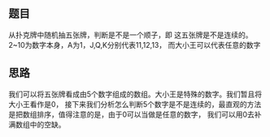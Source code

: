 ## 题目
从扑克牌中随机抽五张牌，判断是不是一个顺子，即
这五张牌是不是连续的。2~10为数字本身，A为1，J,Q,K分别代表11,12,13，
而大小王可以代表任意的数字
## 思路
我们可以将五张牌看成由5个数字组成的数组。大小王是特殊的数字。我们暂且将大小王看作是0，
接下来我们分析怎么判断5个数字是不是连续的，最直观的方法是把数组排序，值得注意的是，由于0可以当做是任意的数字，
我们可以用0去补满数组中的空缺。

